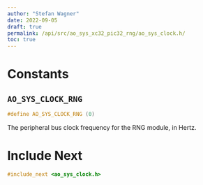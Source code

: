 ```yaml
---
author: "Stefan Wagner"
date: 2022-09-05
draft: true
permalink: /api/src/ao_sys_xc32_pic32_rng/ao_sys_clock.h/
toc: true
---
```


# Constants

## `AO_SYS_CLOCK_RNG`

```c
#define AO_SYS_CLOCK_RNG (0)
```

The peripheral bus clock frequency for the RNG module, in Hertz.

# Include Next

```c
#include_next <ao_sys_clock.h>
```
